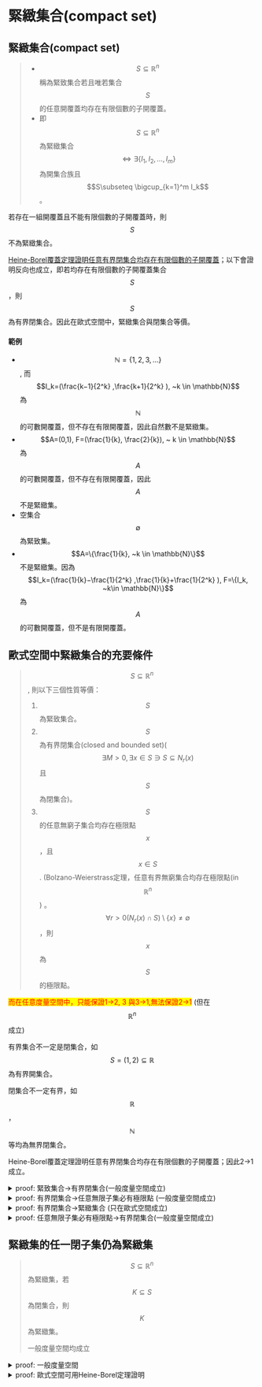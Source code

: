 # 緊緻集合(compact set)

## 緊緻集合(compact set)

> * $$S\subseteq \mathbb{R}^n$$ 稱為緊致集合若且唯若集合$$S$$的任意開覆蓋均存在有限個數的子開覆蓋。
> * 即$$S\subseteq \mathbb{R}^n$$為緊緻集合 $$\Leftrightarrow \exists \{I_1, I_2,\ldots, I_m\}$$為開集合族且 $$S\subseteq \bigcup_{k=1}^m I_k$$。
>


若存在一組開覆蓋且不能有限個數的子開覆蓋時，則$$S$$不為緊緻集合。

[Heine-Borel覆蓋定理證明任意有界閉集合均存在有限個數的子開覆蓋](covering.md#heineborel-fu-gai-ding-li)；以下會證明反向也成立，即若均存在有限個數的子開覆蓋集合$$S$$，則$$S$$為有界閉集合。因此在歐式空間中，緊緻集合與閉集合等價。

#### 範例

* $$\mathbb{N}=\{1,2,3,\ldots\}$$, 而$$I_k=(\frac{k−1}{2^k} ,\frac{k+1}{2^k} ), ~k \in \mathbb{N}$$為$$\mathbb{N}$$的可數開覆蓋，但不存在有限開覆蓋，因此自然數不是緊緻集。
* $$A=(0,1), F=(\frac{1}{k}, \frac{2}{k}), ~ k \in \mathbb{N}$$  為$$A$$的可數開覆蓋，但不存在有限開覆蓋，因此$$A$$不是緊緻集。
* 空集合$$\emptyset$$ 為緊致集。
* $$A=\{\frac{1}{k}, ~k \in \mathbb{N}\}$$不是緊緻集。因為 $$I_k=(\frac{1}{k}−\frac{1}{2^k} ,\frac{1}{k}+\frac{1}{2^k} ), F=\{I_k, ~k\in \mathbb{N}\}$$為$$A$$的可數開覆蓋，但不是有限開覆蓋。

## 歐式空間中緊緻集合的充要條件

> $$S \subseteq \mathbb{R}^n$$, 則以下三個性質等價：
>
> 1. $$S$$為緊致集合。
> 2. $$S$$為有界閉集合(closed and bounded set)($$\exists M >0, \exists x\in S \ni S \subseteq N_r (x)$$且 $$S$$為閉集合)。
> 3. $$S$$的任意無窮子集合均存在極限點$$x$$，且$$x∈S$$.  (Bolzano-Weierstrass定理，任意有界無窮集合均存在極限點(in $$\mathbb{R}^n$$)
>    。$$\forall r>0 (N_r (x)\cap S)\setminus \{x\} \neq \emptyset$$，則$$x$$為$$S$$的極限點。
>

<mark style="color:red;">而在任意度量空間中，只能保證1->2, 3 與3->1,無法保證2->1</mark> (但在$$\mathbb{R}^n$$ 成立)

有界集合不一定是閉集合，如$$S=(1,2) \subseteq \mathbb{R}$$為有界開集合。

閉集合不一定有界，如$$\mathbb{R}$$，$$\mathbb{N}$$等均為無界閉集合。

Heine-Borel覆蓋定理證明任意有界閉集合均存在有限個數的子開覆蓋；因此2->1成立。

<details>

<summary>proof: 緊致集合->有界閉集合(一般度量空間成立) </summary>

令$$p \in S$$, 可得球集合族 $$\{N_1 (p), N_2 (p),\ldots, N_k (p), \ldots\}, k \in \mathbb{N}$$為$$S$$的可數開覆蓋。

由緊致集合條件可得有限子集合族為$$S$$的開覆蓋，即 $$S \subseteq \bigcup_{k=1}^m N_k (p)$$。

因此可得$$S$$為有界集合 -- (1)。

(反證法) 假設$$S$$不為閉集合

由[閉集合包含其所有極限點的或質 ](../metric-space/closed-set.md#bi-ji-he-bao-han-qi-suo-you-ji-xian-dian)知存在$$S$$的極限點$$y$$且$$y \notin S$$。

若$$x\in S$$, 因為$$y \notin S$$, 可得$$r_x=\|x−y\|/2>0, ~ \forall x$$, 且$$\{N_{r_x } (x), ~ x∈S\}$$為$$S$$的開覆蓋。

由為$$S$$為緊緻集，由定義得存在有限個開球集合覆蓋$$S$$, 即 $$S\subseteq \bigcup_{k=1}^m N_{r_k} (x_k)$$。

令$$r=\min \{r_1,r_2,\ldots,r_m \}$$, 可得$$N_r (y) \cap N_{r_k} (x_k )= \emptyset$$。

$$x \in N_r (y) \Rightarrow \|x−y\|<r \leq r_k$$

由三角不等式得 $$\| y−x_k \| \leq \|y−x\|+\|x−x_k\|$$

所以 $$\| x−x_k \| \geq \|y−x_k \|−\|x−y\|=2r_k−\|x−y\|>k$$

因此 $$x \notin N_{r_k} (x_k)$$

即$$N_r (y) \cap S=\emptyset$$，此與$$y$$為$$S$$的極限點矛盾，因此$$S$$為閉集合--(2)

由(1)(2)得2成立 (QED)

</details> 



<details>

<summary>proof: 有界閉集合->任意無限子集必有極限點 (一般度量空間成立) </summary>

令 $$T\subseteq S$$, 且$$T$$中有無限多個元素。因為$$S$$為有界集合，因此$$T$$為有界集合。

由[Bolzano-Weierstrass定理](bolzano-weierstrass-theorem.md) 得若$$T \subseteq \mathbb{R}^n$$ 為有界集合且$$T$$包含了無窮多個點，則存在至少一點$$x \in \mathbb{R}^n$$為$$T$$的極限點。

令$$x$$為$$T$$的極限點且$$T \subseteq S$$，則$$x$$為$$S$$的極限點。

因為$$S$$為閉集合，因此所有$$S$$的極限點均為$$S$$的元素，而$$x$$為$$S$$的極限點，因此$$x \in S$$ (QED)

</details>



<details>

<summary>proof:  有界閉集合->緊緻集合 (只在歐式空間成立) </summary>

可由Heine-Borel覆蓋定理證明任意有界閉集合均存在有限個數的子開覆蓋得出。

</details> 



<details>

<summary>proof: 任意無限子集必有極限點->有界閉集合(一般度量空間成立) </summary>

若$$S$$為無界集合，則$$∀m>0 ~\exists x_m \in S \ni \|x_m\|>m$$

取$$T=\{x_1,x_2,\ldots\}$$為$$S$$的無窮子集合，由條件3可知$$T$$存在極限點$$y \in S$$。

取$$m>1+\|y\|$$, 可得 $$\|x_m−y\| \geq \|x_m \|−\|y\|>m−\|y\|>1$$, 即$$y$$不是$$T$$的極限點（矛盾），因此$$S$$為有界集合。(QED)

</details> 


## 緊緻集的任一閉子集仍為緊緻集

> $$ S\subseteq \mathbb{R}^n$$為緊緻集，若$$ K \subseteq S$$為閉集合，則$$K$$為緊緻集。
>
> 一般度量空間均成立

<details>

<summary> proof: 一般度量空間 </summary>

令$$\{O_i\}_{i \in I}$$為集合$$K$$的開覆蓋，即$$\displaystyle K \subseteq \bigcup_{i \in I}O_i$$。

可得$$ \displaystyle S \subseteq \bigcup_{i \in I} O_i \cup K^c$$。

因為$$S$$為緊緻集，由定義得存在有限開覆蓋 $$ \displaystyle S \subseteq \bigcup_{i=1}^n O_i \cup K^c$$

因此可得$$ \displaystyle K \subseteq \bigcup_{i=1}^n O_i$$ (QED)

</details>

<details>

<summary> proof: 歐式空間可用Heine-Borel定理證明 </summary>

因為$$S$$為緊緻集，所以$$S$$為有界閉集合。

因為$$K \subseteq S$$且$$S$$為閉集合，所以$$K$$為閉集合。

因為$$K$$為有界閉集合，依Heine-Borel定理得$$K$$為緊緻集合。(QED)

</details>
